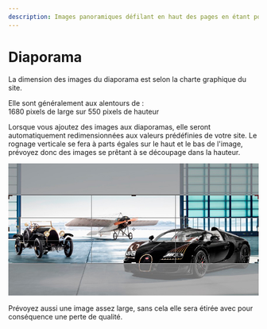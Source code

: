 ```yaml
---
description: Images panoramiques défilant en haut des pages en étant pourvu
---
```


# Diaporama

La dimension des images du diaporama est selon la charte graphique du site.

Elle sont généralement aux alentours de :  
1680 pixels de large sur 550 pixels de hauteur  

Lorsque vous ajoutez des images aux diaporamas, elle seront automatiquement redimensionnées aux valeurs prédéfinies de votre site. Le rognage verticale se fera à parts égales sur le haut et le bas de l'image, prévoyez donc des images se prêtant à se découpage dans la hauteur.

![Aper&#xE7;u du rognage effectu&#xE9; sur une image destin&#xE9;e au diaporama](../.gitbook/assets/rognage.jpg)

Prévoyez aussi une image assez large, sans cela elle sera étirée avec pour conséquence une perte de qualité.

